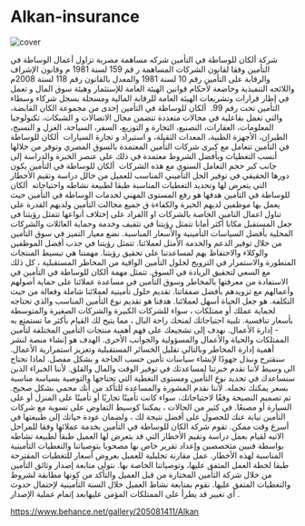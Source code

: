 # Alkan-insurance
![cover](https://github.com/user-attachments/assets/44e39bca-c313-43e2-9236-0665980e7920)

شركة ألكان للوساطة في التأمين شركه مساهمة مصرية تزاول أعمال الوساطة في التأمين وفقا لقانون الشركات المساهمة ر قم 159 لسنة 1981 م وقانون الإشراف والرقابة على التأمين رقم 10 لسنة 1981 والمعدل بالقانون رقم 118 لسنة 2008م واللائحه التنفيذية وخاضعة لأحكام قوانين الهيئة العامة للإستثمار وهيئة سوق المال و تعمل في إطار قرارات وتشريعات الهيئة العامة للرقابة المالية ومسجلة بسجل شركاء وسطاء التأمين تحت رقم 99.
 ألكان للوساطة في التأمين إحدى من مجموعة الكان القابضة، والتي تعمل بفاعلية في مجالات متعددة تتضمن مجال الاتصالات و الشبكات، تكنولوجيا المعلومات، العقارات، التصنيع، التجارة و التوزيع، السفر، السياحة، الغزل و النسيج، الطيران، الأجهزة الطبية، المعدات الثقيلة، و استيراد و تجارة السيارات
 ألكان للوساطة في التأمين تتعامل مع كبرى شركات التأمين المعتمدة بالسوق المصري وتوفر من خلالها أنسب التغطيات وبأفضل الشروط معتمدة في ذلك على عنصر الخبرة والدراسة إلى جانب كبر حجم التعامل السنوي مع هذه الشركات
 ألكان للوساطة في التأمين يكون دورها الحقيقي في توفير الحل التأميني المناسب للعميل من خالل دراسة وتقيم الأخطار التي يتعرض لها وتحديد التغطيات المناسبة طبقا لطبيعة نشاطه واحتياجاته
 ألكان للوساطة في التأمين هدفها هو رفع المستوى المهني لخدمات الوساطة في التأمين حيث يعمل بها موظفين لديهم الخيرة والكفاءة ق جميع مجاالت التأمين ولديهم القدرة على تناول اعمال التامين الخاصة بالشركات او االفراد على إختلاف أنواعها
 تتمثل رؤيتنا فى جعل المستقبل مكانا أكثر أمانا
تتمثل رؤيتنا في تثقيف وخدمة وحماية العائلات والشركات المحلية بأفضل السياسات التأمينية والأسعار المناسبة.
نضع معيار التميز في سوق التأمين من خلال توفير الدعم والخدمة الأمثل لعملائنا.
تتمثل رؤيتنا في جذب أفضل الموظفين والوكلاء والاحتفاظ بهم لمساعدتنا على تحقيق رؤيتنا.
مهمتنا هي تبسيط المنتجات المتطورة والاستمرار في الترويج لحلول التأمين الواقية من المخاطر المستقبلية ، كل ذلك مع السعي لتحقيق الريادة في السوق.
تتمثل مهمة ألكان للوساطة في التأمين في الاستفادة من معرفتها بالمخاطر وسوق التأمين في مساعدة عملائنا على حماية أصولهم وأعمالهم مع تزويدهم بأفضل صفقاتنا.
تقديم حلول تأمينية لعملائنا شاملة وفعالة من حيث التكلفة.
هو جعل الحياة أسهل لعملائنا.
هدفنا هو تقديم نوع التأمين المناسب والذي تحتاجه لحماية عملك أو ممتلكات ، سواء للشركات الكبيرة والشركات الصغيرة والمتوسطة بأسعار تنافسية.
تلبية احتياجاتك لمنحك راحة البال ، مما يتيح لك القيام بأكثر ما تستمتع به - إدارة الأعمال.
نهدف إلى تشجيعك على فهم أهمية منتجات التأمين المختلفة لتأمين الممتلكات والحياة والأعمال والمسؤولية والجوانب الأخرى. الهدف هو إنشاء منصة لنشر أهمية إدارة المخاطر وبالتالي تقليل الخسائر المستقبلية وتعزيز استمرارية الأعمال. سنقترح ونبذل جهودًا لإنشاء سياسات تأمين حسب الحاجة و بشكل مفصل.
لماذا تحتاج الى وسيط
لأننا نقدم خبرتنا لمساعدتك في توفير الوقت والمال والقلق.
لأننا الخبراء الذين سنساعدك في تحديد نوع التأمين ومستوى التغطية التي تحتاجها والتوصية بسياسة مناسبة بسعر يمكنك تحمله.
لأننا نقدم المشورة والمساعدة للتأكد من أنك محمي بشكل صحيح. تم تصميم النصيحة وفقًا لاحتياجاتك، سواء كانت تأمينًا تجاريًا أو تأمينًا على المنزل أو على السيارة أو مصنعًا.
في كثير من الحالات ، يمكننا كوسيط التفاوض على تسوية مع شركات التأمين نيابة عنك للحصول على أفضل نتيجة لك ، ولضمان عودة حياتك إلى طبيعتها في أسرع وقت ممكن.
تقوم شركة الكان للوساطة في التأمين بخدمة عملائها وفقا للمراحل الاتيه
لقيام بعمل دراسة وتقيم الأخطار التي قد يتعرض لها العميل طبقاً لطبيعة نشاطه بواسطة فنيين متخصصين وإعداد تقرير خاص بها مصحوبا بتوصياتنا والتغطيات التأمينية المناسبة لهذه الأخطار.
عمل مقارنة تحليلية للعميل بعروض أسعار للتغطيات المقترحة طبقا لخطة العمل المتفق عليها، وتوصياتنا الخاصة بها.
نتولى متابعة إصدار وثائق التأمين من خلال شركة التأمين المختارة من قبل العميل والتأكد من كونها مطابقة لشروط والتغطيات المتفق عليها.
نقوم بمتابعة نشاط العميل خلال السنة التأمينية لإحتمال حدوث أي تغيير قد يطرأ على الممتلكات المؤمن عليهابعد إتمام عملية الإصدار .

https://www.behance.net/gallery/205081411/Alkan
